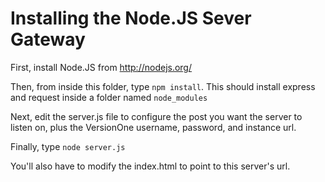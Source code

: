 # Installing the Node.JS Sever Gateway

First, install Node.JS from http://nodejs.org/

Then, from inside this folder, type `npm install`. This should install express and request inside a folder named `node_modules`

Next, edit the server.js file to configure the post you want the server to listen on, plus the VersionOne username, password, and instance url.

Finally, type `node server.js`

You'll also have to modify the index.html to point to this server's url.